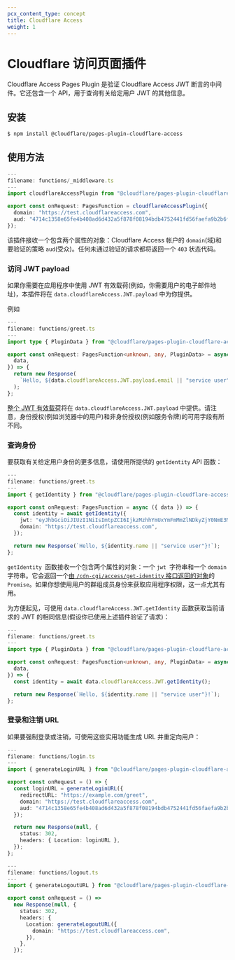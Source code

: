 ```yaml
---
pcx_content_type: concept
title: Cloudflare Access
weight: 1
---
```


# Cloudflare 访问页面插件

Cloudflare Access Pages Plugin 是验证 Cloudflare Access JWT 断言的中间件。它还包含一个 API，用于查询有关给定用户 JWT 的其他信息。

## 安装

```sh
$ npm install @cloudflare/pages-plugin-cloudflare-access
```

## 使用方法

```typescript
---
filename: functions/_middleware.ts
---
import cloudflareAccessPlugin from "@cloudflare/pages-plugin-cloudflare-access";

export const onRequest: PagesFunction = cloudflareAccessPlugin({
  domain: "https://test.cloudflareaccess.com",
  aud: "4714c1358e65fe4b408ad6d432a5f878f08194bdb4752441fd56faefa9b2b6f2",
});
```

该插件接收一个包含两个属性的对象：Cloudflare Access 帐户的 `domain`(域)和要验证的策略 `aud`(受众)。任何未通过验证的请求都将返回一个 `403` 状态代码。

### 访问 JWT payload

如果你需要在应用程序中使用 JWT 有效载荷(例如，你需要用户的电子邮件地址)，本插件将在 `data.cloudflareAccess.JWT.payload` 中为你提供。

例如

```typescript
---
filename: functions/greet.ts
---
import type { PluginData } from "@cloudflare/pages-plugin-cloudflare-access";

export const onRequest: PagesFunction<unknown, any, PluginData> = async ({
  data,
}) => {
  return new Response(
    `Hello, ${data.cloudflareAccess.JWT.payload.email || "service user"}!`
  );
};
```

[整个 JWT 有效载荷](/cloudflare-one/identity/authorization-cookie/application-token/#payload)将在 `data.cloudflareAccess.JWT.payload` 中提供。请注意，身份授权(例如浏览器中的用户)和非身份授权(例如服务令牌)的可用字段有所不同。

### 查询身份

要获取有关给定用户身份的更多信息，请使用所提供的 `getIdentity` API 函数：

```typescript
---
filename: functions/greet.ts
---
import { getIdentity } from "@cloudflare/pages-plugin-cloudflare-access/api";

export const onRequest: PagesFunction = async ({ data }) => {
  const identity = await getIdentity({
    jwt: "eyJhbGciOiJIUzI1NiIsImtpZCI6IjkzMzhhYmUxYmFmMmZlNDkyZjY0NmE3MzZmMjVhZmJmN2IwMjVlMzVjNjI3YmU0ZjYwYzQxNGQ0YzczMDY5YjgiLCJ0eXAiOiJKV1QifQ.eyJhdWQiOlsiOTdlMmFhZTEyMDEyMWY5MDJkZjhiYzk5ZmMzNDU5MTNhYjE4NmQxNzRmMzA3OWVhNzI5MjM2NzY2YjJlN2M0YSJdLCJlbWFpbCI6ImFkbWluQGV4YW1wbGUuY29tIiwiZXhwIjoxNTE5NDE4MjE0LCJpYXQiOjE1MTkzMzE4MTUsImlzcyI6Imh0dHBzOi8vdGVzdC5jbG91ZGZsYXJlYWNjZXNzLmNvbSIsIm5vbmNlIjoiMWQ4MDgzZjcwOGE0Nzk4MjI5NmYyZDk4OTZkNzBmMjA3YTI3OTM4ZjAyNjU0MGMzOTJiOTAzZTVmZGY0ZDZlOSIsInN1YiI6ImNhNjM5YmI5LTI2YWItNDJlNS1iOWJmLTNhZWEyN2IzMzFmZCJ9.05vGt-_0Mw6WEFJF3jpaqkNb88PUMplsjzlEUvCEfnQ",
    domain: "https://test.cloudflareaccess.com",
  });

  return new Response(`Hello, ${identity.name || "service user"}!`);
};
```

`getIdentity `函数接收一个包含两个属性的对象：一个 `jwt `字符串和一个 `domain `字符串。它会返回一个[由 `/cdn-cgi/access/get-identity` 接口返回的对象](/cloudflare-one/identity/authorization-cookie/application-token/#user-identity)的`Promise`。如果你想使用用户的群组成员身份来获取应用程序权限，这一点尤其有用。

为方便起见，可使用 `data.cloudflareAccess.JWT.getIdentity` 函数获取当前请求的 JWT 的相同信息(假设你已使用上述插件验证了请求)：

```typescript
---
filename: functions/greet.ts
---
import type { PluginData } from "@cloudflare/pages-plugin-cloudflare-access";

export const onRequest: PagesFunction<unknown, any, PluginData> = async ({
  data,
}) => {
  const identity = await data.cloudflareAccess.JWT.getIdentity();

  return new Response(`Hello, ${identity.name || "service user"}!`);
};
```

### 登录和注销 URL

如果要强制登录或注销，可使用这些实用功能生成 URL 并重定向用户：

```typescript
---
filename: functions/login.ts
---
import { generateLoginURL } from "@cloudflare/pages-plugin-cloudflare-access/api";

export const onRequest = () => {
  const loginURL = generateLoginURL({
    redirectURL: "https://example.com/greet",
    domain: "https://test.cloudflareaccess.com",
    aud: "4714c1358e65fe4b408ad6d432a5f878f08194bdb4752441fd56faefa9b2b6f2",
  });

  return new Response(null, {
    status: 302,
    headers: { Location: loginURL },
  });
};
```

```typescript
---
filename: functions/logout.ts
---
import { generateLogoutURL } from "@cloudflare/pages-plugin-cloudflare-access/api";

export const onRequest = () =>
  new Response(null, {
    status: 302,
    headers: {
      Location: generateLogoutURL({
        domain: "https://test.cloudflareaccess.com",
      }),
    },
  });
```